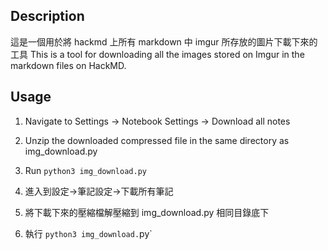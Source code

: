 ## Description
這是一個用於將 hackmd 上所有 markdown 中 imgur 所存放的圖片下載下來的工具
This is a tool for downloading all the images stored on Imgur in the markdown files on HackMD.

## Usage
1. Navigate to Settings -> Notebook Settings -> Download all notes
2. Unzip the downloaded compressed file in the same directory as img_download.py
3. Run `python3 img_download.py`

1. 進入到設定->筆記設定->下載所有筆記
2. 將下載下來的壓縮檔解壓縮到 img_download.py 相同目錄底下
3. 執行 `python3 img_download.`py`